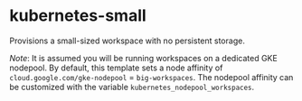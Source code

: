 # kubernetes-small

Provisions a small-sized workspace with no persistent storage.

_Note_: It is assumed you will be running workspaces on a dedicated GKE nodepool.
By default, this template sets a node affinity of `cloud.google.com/gke-nodepool` = `big-workspaces`.
The nodepool affinity can be customized with the variable `kubernetes_nodepool_workspaces`.
